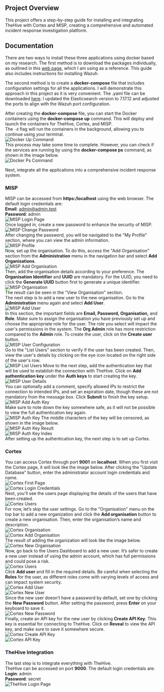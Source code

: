 ## Project Overview
This project offers a step-by-step guide for installing and integrating TheHive with Cortex and MISP, creating a comprehensive and automated incident response investigation platform.
## Documentation
There are two ways to install these three applications using docker based on my research. The first method is to download the packages individually, as outlined in this [web page](https://medium.com/@hasithaupekshitha97/simplifying-security-operations-installing-wazuh-the-hive-cortex-and-misp-using-docker-01fc4229eb73), which I am using as a reference. This guide also includes instructions for installing Wazuh.  

The second method is to create a **docker-compose** file that includes configuration settings for all the applications. I will demonstrate this approach in this project as it is very convenient.
The .yaml file can be downloaded [here](https://github.com/ls111-cybersec/thehive-cortex-misp-docker-compose-lab11update/blob/main/docker-compose.yml). I updated the Elasticsearch version to 7.17.12 and adjusted the ports to align with the Wazuh port configuration.

After creating the **docker-compose** file, you can start the Docker containers using the **docker-compose up** command. This will deploy and launch the containers for TheHive, Cortex, and MISP.  
The `-d` flag will run the containers in the background, allowing you to continue using your terminal.  
![Docker Up Command](images/docker-up.png)  
This process may take some time to complete. However, you can check if the services are running by using the **docker-compose ps** command, as shown in the image below.  
![Docker Ps Command](images/docker-ps.png)  
  
Next, integrate all the applications into a comprehensive incident response system.  

### MISP
MISP can be accessed from **https:/localhost** using the web browser. The default login credentials are:  
**Email**: admin@admin.test  
**Password**: admin  
![MISP Login Page](images/misp-login.png)  
Once logged in, create a new password to enhance the security of MISP.  
![MISP Change Password](images/misp-newpass.png)  
After changing the password, you will be navigated to the "My Profile" section, where you can view the admin information.  
![MISP Profile](images/misp-profile.png)  
Now, set up the organisation. To do this, access the "Add Organisation" section from the **Administration** menu in the navigation bar and select **Add Organisations**.  
![MISP Add Organisation](images/misp-addorg.png)  
Then, add the organisation details according to your preference. The **Organisation Identifier** and **UUID** are mandatory. For the UUID, you need to click the **Generate UUID** button first to generate a unique identifier.  
![MISP Organisation](images/misp-org.png)  
The result can be seen in the "View Organisation" section.  
The next step is to add a new user to the new organisation. Go to the **Administration** menu again and select **Add User**.  
![MISP Add User](images/misp-adduser.png)  
In this section, the important fields are **Email, Password, Organisation,** and **Role**. Make sure to assign the organisation you have previously set up and choose the appropriate role for the user. The role you select will impact the user's permissions in the system. The **Org Admin** role has more restriction compared to the **Admin** role. To create the user, click on the **Create user** button.  
![MISP User Configuration](images/misp-user.png)  
Go to the "List Users" section to verify if the user has been created. Then, view the user's details by clicking on the eye icon located on the right side of the user's row.  
![MISP List Users](images/misp-listusers.png)
Move to the next step, add the authentication key that will be used to establish the connection with TheHive. Click on **Add authentication key** under the **Auth keys** to start creating the key.  
![MISP User Details](images/misp-userdetails.png)  
You can optionally add a comment, specify allowed IPs to restrict the connection to intended IPs, and set an expiration date, though these are not mandatory from the message box. Click **Submit** to finish the key setup.  
![MISP Add Auth Key](images/misp-addauthkey.png)  
Make sure to note down the key somewhere safe, as it will not be possible to view the full authentication key again.  
![MISP Auth Key](images/misp-authkey.png) 
The middle characters of the key will be censored, as shown in the image below.  
![MISP Auth Key Result](images/misp-keyresult.png)  
![MISP Auth Key Index](images/misp-authkeyindex.png)  
After setting up the authentication key, the next step is to set up Cortex.  

### Cortex
You can access Cortex through port **9001** on **localhost**. When you first visit the Cortex page, it will look like the image below. After clicking the "Update Database" button, enter the administrator account login credentials and name.  
![Cortex First Page](images/cortex-first.png)  
![Cortex Login Credentials](images/cortex-login.png)  
Next, you'll see the users page displaying the details of the users that have been created.  
![Cortex Users](images/cortex-users.png)  
For now, let’s skip the user settings. Go to the "Organisation" menu on the top bar to add a new organization and click the **Add organisation** button to create a new organisation. Then, enter the organisation’s name and description.  
![Cortex Organisation](images/cortex-org.png)  
![Cortex Add Organisation](images/cortex-addorg.png)  
The result of adding the organization will look like the image below.  
![Cortex New Organisation](images/cortex-neworg.png)  
Now, go back to the Users Dashboard to add a new user. It’s safer to create a new user instead of using the admin account, which has full permissions and could pose a risk.  
![Cortex Users](images/cortex-users.png)  
Click **Add user** and fill in the required details. Be careful when selecting the **Roles** for the user, as different roles come with varying levels of access and can impact system security.  
![Cortex Add User](images/cortex-adduser.png)  
![Cortex New User](images/cortex-newuser.png)  
Since the new user doesn’t have a password by default, set one by clicking the **New Password** button. After setting the password, press **Enter** on your keyboard to save it.  
![Cortex New Password](images/cortex-newpass.png)  
Finally, create an API key for the new user by clicking **Create API Key**. This key is essential for connecting to TheHive. Click on **Reveal** to view the API key, and make sure to save it somewhere secure.  
![Cortex Create API Key](images/cortex-addapikey.png)  
![Cortex API Key](images/cortex-apikey.png)  

### TheHive Integration
The last step is to integrate everything with TheHive.  
TheHive can be accessed on port **9000**. The default login credentials are:  
**Login**: admin  
**Password**: secret  
![TheHive Login Page](images/thehive-login.png)  
